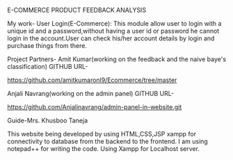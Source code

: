 E-COMMERCE PRODUCT FEEDBACK ANALYSIS

My work- User Login(E-Commerce): This module allow user to login with a unique id and a password,without having a user id or password he cannot login in the account.User can check his/her account details by login and purchase things from there.

Project Partners-
Amit Kumar(working on the feedback and the naive baye's classification) GITHUB URL-

https://github.com/amitkumaronl9/Ecommerce/tree/master

Anjali Navrang(working on the admin panel) GITHUB URL-

https://github.com/Anjalinavrang/admin-panel-in-website.git

Guide-Mrs. Khusboo Taneja

This website being developed by using HTML,CSS,JSP xampp for connectivity to database from the backend to the frontend.
I am using notepad++ for writing the code.
Using Xampp for Localhost server.
